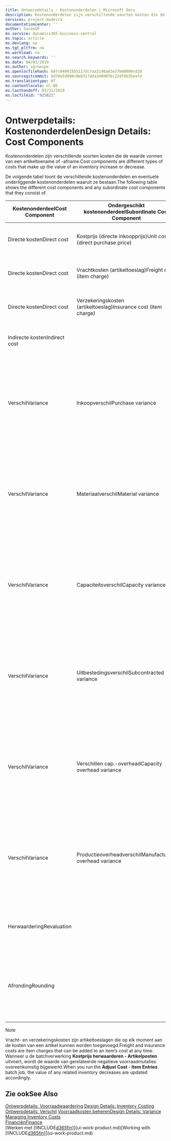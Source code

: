 ```yaml
---
title: Ontwerpdetails - Kostenonderdelen | Microsoft Docs
description: Kostenonderdelen zijn verschillende soorten kosten die de waarde vormen van een artikeltoename of -afname.
services: project-madeira
documentationcenter: ''
author: SorenGP
ms.service: dynamics365-business-central
ms.topic: article
ms.devlang: na
ms.tgt_pltfrm: na
ms.workload: na
ms.search.keywords: ''
ms.date: 04/01/2019
ms.author: sgroespe
ms.openlocfilehash: 697c040915b5117dc7aa2140a63e57b60090cd20
ms.sourcegitcommit: bd78a5d990c9e83174da1409076c22df8b35eafd
ms.translationtype: HT
ms.contentlocale: nl-BE
ms.lasthandoff: 03/31/2019
ms.locfileid: "925821"
---
```

# <a name="design-details-cost-components"></a><span data-ttu-id="969fe-103">Ontwerpdetails: Kostenonderdelen</span><span class="sxs-lookup"><span data-stu-id="969fe-103">Design Details: Cost Components</span></span>
<span data-ttu-id="969fe-104">Kostenonderdelen zijn verschillende soorten kosten die de waarde vormen van een artikeltoename of -afname.</span><span class="sxs-lookup"><span data-stu-id="969fe-104">Cost components are different types of costs that make up the value of an inventory increase or decrease.</span></span>  

 <span data-ttu-id="969fe-105">De volgende tabel toont de verschillende kostenonderdelen en eventuele onderliggende kostenonderdelen waaruit ze bestaan.</span><span class="sxs-lookup"><span data-stu-id="969fe-105">The following table shows the different cost components and any subordinate cost components that they consist of.</span></span>  

|<span data-ttu-id="969fe-106">Kostenonderdeel</span><span class="sxs-lookup"><span data-stu-id="969fe-106">Cost Component</span></span>|<span data-ttu-id="969fe-107">Ondergeschikt kostenonderdeel</span><span class="sxs-lookup"><span data-stu-id="969fe-107">Subordinate Cost Component</span></span>|<span data-ttu-id="969fe-108">Description</span><span class="sxs-lookup"><span data-stu-id="969fe-108">Description</span></span>|  
|--------------------|--------------------------------|---------------------------------------|  
|<span data-ttu-id="969fe-109">Directe kosten</span><span class="sxs-lookup"><span data-stu-id="969fe-109">Direct cost</span></span>|<span data-ttu-id="969fe-110">Kostprijs (directe inkoopprijs)</span><span class="sxs-lookup"><span data-stu-id="969fe-110">Unit cost (direct purchase price)</span></span>|<span data-ttu-id="969fe-111">Kosten die kunnen worden herleid tot een kostenobject.</span><span class="sxs-lookup"><span data-stu-id="969fe-111">Cost that can be traced to a cost object.</span></span>|  
|<span data-ttu-id="969fe-112">Directe kosten</span><span class="sxs-lookup"><span data-stu-id="969fe-112">Direct cost</span></span>|<span data-ttu-id="969fe-113">Vrachtkosten (artikeltoeslag)</span><span class="sxs-lookup"><span data-stu-id="969fe-113">Freight cost (item charge)</span></span>|<span data-ttu-id="969fe-114">Kosten die kunnen worden herleid tot een kostenobject.</span><span class="sxs-lookup"><span data-stu-id="969fe-114">Cost that can be traced to a cost object.</span></span>|  
|<span data-ttu-id="969fe-115">Directe kosten</span><span class="sxs-lookup"><span data-stu-id="969fe-115">Direct cost</span></span>|<span data-ttu-id="969fe-116">Verzekeringskosten (artikeltoeslag)</span><span class="sxs-lookup"><span data-stu-id="969fe-116">Insurance cost (item charge)</span></span>|<span data-ttu-id="969fe-117">Kosten die kunnen worden herleid tot een kostenobject.</span><span class="sxs-lookup"><span data-stu-id="969fe-117">Cost that can be traced to a cost object.</span></span>|  
|<span data-ttu-id="969fe-118">Indirecte kosten</span><span class="sxs-lookup"><span data-stu-id="969fe-118">Indirect cost</span></span>||<span data-ttu-id="969fe-119">Kosten die niet kunnen worden herleid tot een kostenobject.</span><span class="sxs-lookup"><span data-stu-id="969fe-119">Cost that cannot be traced to a cost object.</span></span>|  
|<span data-ttu-id="969fe-120">Verschil</span><span class="sxs-lookup"><span data-stu-id="969fe-120">Variance</span></span>|<span data-ttu-id="969fe-121">Inkoopverschil</span><span class="sxs-lookup"><span data-stu-id="969fe-121">Purchase variance</span></span>|<span data-ttu-id="969fe-122">Het verschil tussen werkelijke kosten en de vaste verrekenprijs. Wordt uitsluitend geboekt voor artikelen met de waarderingsmethode **Standaard**.</span><span class="sxs-lookup"><span data-stu-id="969fe-122">The difference between actual and standard costs, which is only posted for items using the **Standard** costing method.</span></span>|  
|<span data-ttu-id="969fe-123">Verschil</span><span class="sxs-lookup"><span data-stu-id="969fe-123">Variance</span></span>|<span data-ttu-id="969fe-124">Materiaalverschil</span><span class="sxs-lookup"><span data-stu-id="969fe-124">Material variance</span></span>|<span data-ttu-id="969fe-125">Het verschil tussen werkelijke kosten en de vaste verrekenprijs. Wordt uitsluitend geboekt voor artikelen met de waarderingsmethode **Standaard**.</span><span class="sxs-lookup"><span data-stu-id="969fe-125">The difference between actual and standard costs, which is only posted for items using the **Standard** costing method.</span></span>|  
|<span data-ttu-id="969fe-126">Verschil</span><span class="sxs-lookup"><span data-stu-id="969fe-126">Variance</span></span>|<span data-ttu-id="969fe-127">Capaciteitsverschil</span><span class="sxs-lookup"><span data-stu-id="969fe-127">Capacity variance</span></span>|<span data-ttu-id="969fe-128">Het verschil tussen werkelijke kosten en de vaste verrekenprijs. Wordt uitsluitend geboekt voor artikelen met de waarderingsmethode **Standaard**.</span><span class="sxs-lookup"><span data-stu-id="969fe-128">The difference between actual and standard costs, which is only posted for items using the **Standard** costing method.</span></span>|  
|<span data-ttu-id="969fe-129">Verschil</span><span class="sxs-lookup"><span data-stu-id="969fe-129">Variance</span></span>|<span data-ttu-id="969fe-130">Uitbestedingsverschil</span><span class="sxs-lookup"><span data-stu-id="969fe-130">Subcontracted variance</span></span>|<span data-ttu-id="969fe-131">Het verschil tussen werkelijke kosten en de vaste verrekenprijs. Wordt uitsluitend geboekt voor artikelen met de waarderingsmethode **Standaard**.</span><span class="sxs-lookup"><span data-stu-id="969fe-131">The difference between actual and standard costs, which is only posted for items using the **Standard** costing method.</span></span>|  
|<span data-ttu-id="969fe-132">Verschil</span><span class="sxs-lookup"><span data-stu-id="969fe-132">Variance</span></span>|<span data-ttu-id="969fe-133">Verschillen cap.-overhead</span><span class="sxs-lookup"><span data-stu-id="969fe-133">Capacity overhead variance</span></span>|<span data-ttu-id="969fe-134">Het verschil tussen werkelijke kosten en de vaste verrekenprijs. Wordt uitsluitend geboekt voor artikelen met de waarderingsmethode **Standaard**.</span><span class="sxs-lookup"><span data-stu-id="969fe-134">The difference between actual and standard costs, which is only posted for items using the **Standard** costing method.</span></span>|  
|<span data-ttu-id="969fe-135">Verschil</span><span class="sxs-lookup"><span data-stu-id="969fe-135">Variance</span></span>|<span data-ttu-id="969fe-136">Productieoverheadverschil</span><span class="sxs-lookup"><span data-stu-id="969fe-136">Manufacturing overhead variance</span></span>|<span data-ttu-id="969fe-137">Het verschil tussen werkelijke kosten en de vaste verrekenprijs. Wordt uitsluitend geboekt voor artikelen met de waarderingsmethode **Standaard**.</span><span class="sxs-lookup"><span data-stu-id="969fe-137">The difference between actual and standard costs, which is only posted for items using the **Standard** costing method.</span></span>|  
|<span data-ttu-id="969fe-138">Herwaardering</span><span class="sxs-lookup"><span data-stu-id="969fe-138">Revaluation</span></span>||<span data-ttu-id="969fe-139">Waardevermindering of -vermeerdering van de huidige voorraadwaarde.</span><span class="sxs-lookup"><span data-stu-id="969fe-139">A depreciation or appreciation of the current inventory value.</span></span>|  
|<span data-ttu-id="969fe-140">Afronding</span><span class="sxs-lookup"><span data-stu-id="969fe-140">Rounding</span></span>||<span data-ttu-id="969fe-141">Restwaarden die ontstaan door de manier waarop de waardering van negatieve voorraadmutaties wordt berekend.</span><span class="sxs-lookup"><span data-stu-id="969fe-141">Residuals caused by the way in which valuation of inventory decreases are calculated.</span></span>|  

> [!NOTE]  
>  <span data-ttu-id="969fe-142">Vracht- en verzekeringskosten zijn artikeltoeslagen die op elk moment aan de kosten van een artikel kunnen worden toegevoegd.</span><span class="sxs-lookup"><span data-stu-id="969fe-142">Freight and insurance costs are item charges that can be added to an item’s cost at any time.</span></span> <span data-ttu-id="969fe-143">Wanneer u de batchverwerking **Kostprijs herwaarderen - Artikelposten** uitvoert, wordt de waarde van gerelateerde negatieve voorraadmutaties overeenkomstig bijgewerkt.</span><span class="sxs-lookup"><span data-stu-id="969fe-143">When you run the **Adjust Cost - Item Entries** batch job, the value of any related inventory decreases are updated accordingly.</span></span>  

## <a name="see-also"></a><span data-ttu-id="969fe-144">Zie ook</span><span class="sxs-lookup"><span data-stu-id="969fe-144">See Also</span></span>  
 <span data-ttu-id="969fe-145">[Ontwerpdetails: Voorraadwaardering](design-details-inventory-costing.md) </span><span class="sxs-lookup"><span data-stu-id="969fe-145">[Design Details: Inventory Costing](design-details-inventory-costing.md) </span></span>  
 <span data-ttu-id="969fe-146">[Ontwerpdetails: Verschil](design-details-variance.md) [Voorraadkosten beheren](finance-manage-inventory-costs.md)</span><span class="sxs-lookup"><span data-stu-id="969fe-146">[Design Details: Variance](design-details-variance.md) [Managing Inventory Costs](finance-manage-inventory-costs.md)</span></span>  
 [<span data-ttu-id="969fe-147">Financiën</span><span class="sxs-lookup"><span data-stu-id="969fe-147">Finance</span></span>](finance.md)  
 <span data-ttu-id="969fe-148">[Werken met [!INCLUDE[d365fin](includes/d365fin_md.md)]](ui-work-product.md)</span><span class="sxs-lookup"><span data-stu-id="969fe-148">[Working with [!INCLUDE[d365fin](includes/d365fin_md.md)]](ui-work-product.md)</span></span>  
